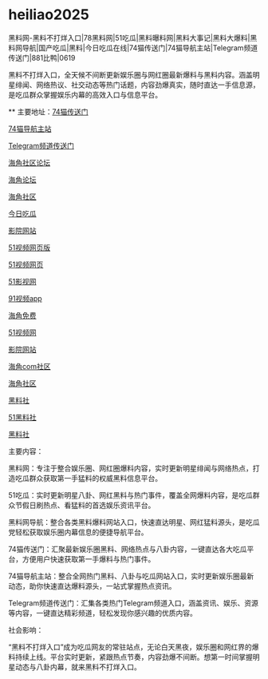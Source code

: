 # heiliao2025
黑料网-黑料不打烊入口|78黑料网|51吃瓜|黑料曝料网|黑料大事记|黑料大爆料|黑料网导航|国产吃瓜|黑料|今日吃瓜在线|74猫传送门|74猫导航主站|Telegram频道传送门|881比鸭|0619

黑料不打烊入口，全天候不间断更新娱乐圈与网红圈最新爆料与黑料内容。涵盖明星绯闻、网络热议、社交动态等热门话题，内容劲爆真实，随时直达一手信息源，是吃瓜群众掌握娱乐内幕的高效入口与信息平台。

** 主要地址：<a href="https://74mao.com/">74猫传送门</a>

<a href="https://74mao.com/">74猫导航主站</a>

<a href="https://74mao.com/">Telegram频道传送门</a>

<a href="https://hj-540.pages.dev/">海角社区论坛</a>

<a href="https://hj-554.pages.dev/">海角论坛</a>

<a href="https://hj-563.pages.dev/">海角社区</a>

<a href="https://hj-573.pages.dev/">今日吃瓜</a>

<a href="https://hj-595.pages.dev/">影院网站</a>

<a href="https://hj-597.pages.dev/">51视频网页版</a>

<a href="https://hj-605.pages.dev/">51视频网页</a>

<a href="https://hj-608.pages.dev/">51影视网</a>

<a href="https://hj-382.pages.dev/">91视频app</a>

<a href="https://hj-433.pages.dev/">海角免费</a>

<a href="https://hj-1301.pages.dev/">51视频网</a>

<a href="https://hj-218.pages.dev/">影院网站</a>

<a href="https://hj-219.pages.dev/">海角com社区</a>

<a href="https://hj-224.pages.dev/">海角社区</a>

<a href="https://hls-15.pages.dev/">黑料社</a>

<a href="https://hls-17.pages.dev/">51黑料社</a>

<a href="https://hls-19.pages.dev/">黑料社</a>

主要内容：

黑料网：专注于整合娱乐圈、网红圈爆料内容，实时更新明星绯闻与网络热点，打造吃瓜群众获取第一手猛料的权威黑料信息平台。

51吃瓜：实时更新明星八卦、网红黑料与热门事件，覆盖全网爆料内容，是吃瓜群众节假日刷热点、看猛料的首选娱乐资讯平台。

黑料网导航：整合各类黑料爆料网站入口，快速直达明星、网红猛料源头，是吃瓜党轻松获取娱乐圈内幕信息的便捷导航平台。

74猫传送门：汇聚最新娱乐圈黑料、网络热点与八卦内容，一键直达各大吃瓜平台，方便用户快速获取第一手爆料与热门事件。

74猫导航主站：整合全网热门黑料、八卦与吃瓜网站入口，实时更新娱乐圈最新动态，助你快速直达爆料源头，一站式掌握热点资讯。

Telegram频道传送门：汇集各类热门Telegram频道入口，涵盖资讯、娱乐、资源等内容，一键直达精彩频道，轻松发现你感兴趣的优质内容。

社会影响：

“黑料不打烊入口”成为吃瓜网友的常驻站点，无论白天黑夜，娱乐圈和网红界的爆料持续上线。平台实时更新，紧跟热点节奏，内容劲爆不间断。想第一时间掌握明星动态与八卦内幕，就来黑料不打烊入口。
